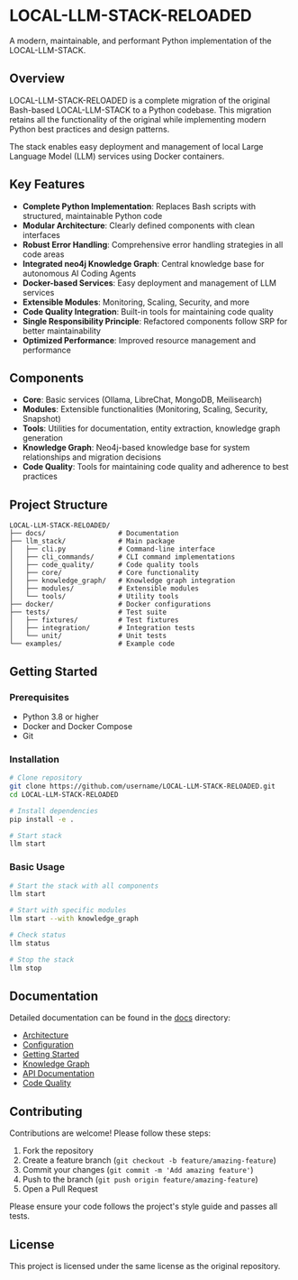 # LOCAL-LLM-STACK-RELOADED

A modern, maintainable, and performant Python implementation of the LOCAL-LLM-STACK.

## Overview

LOCAL-LLM-STACK-RELOADED is a complete migration of the original Bash-based LOCAL-LLM-STACK to a Python codebase. This migration retains all the functionality of the original while implementing modern Python best practices and design patterns.

The stack enables easy deployment and management of local Large Language Model (LLM) services using Docker containers.

## Key Features

- **Complete Python Implementation**: Replaces Bash scripts with structured, maintainable Python code
- **Modular Architecture**: Clearly defined components with clean interfaces
- **Robust Error Handling**: Comprehensive error handling strategies in all code areas
- **Integrated neo4j Knowledge Graph**: Central knowledge base for autonomous AI Coding Agents
- **Docker-based Services**: Easy deployment and management of LLM services
- **Extensible Modules**: Monitoring, Scaling, Security, and more
- **Code Quality Integration**: Built-in tools for maintaining code quality
- **Single Responsibility Principle**: Refactored components follow SRP for better maintainability
- **Optimized Performance**: Improved resource management and performance

## Components

- **Core**: Basic services (Ollama, LibreChat, MongoDB, Meilisearch)
- **Modules**: Extensible functionalities (Monitoring, Scaling, Security, Snapshot)
- **Tools**: Utilities for documentation, entity extraction, knowledge graph generation
- **Knowledge Graph**: Neo4j-based knowledge base for system relationships and migration decisions
- **Code Quality**: Tools for maintaining code quality and adherence to best practices

## Project Structure

```
LOCAL-LLM-STACK-RELOADED/
├── docs/                  # Documentation
├── llm_stack/             # Main package
│   ├── cli.py             # Command-line interface
│   ├── cli_commands/      # CLI command implementations
│   ├── code_quality/      # Code quality tools
│   ├── core/              # Core functionality
│   ├── knowledge_graph/   # Knowledge graph integration
│   ├── modules/           # Extensible modules
│   └── tools/             # Utility tools
├── docker/                # Docker configurations
├── tests/                 # Test suite
│   ├── fixtures/          # Test fixtures
│   ├── integration/       # Integration tests
│   └── unit/              # Unit tests
└── examples/              # Example code
```

## Getting Started

### Prerequisites

- Python 3.8 or higher
- Docker and Docker Compose
- Git

### Installation

```bash
# Clone repository
git clone https://github.com/username/LOCAL-LLM-STACK-RELOADED.git
cd LOCAL-LLM-STACK-RELOADED

# Install dependencies
pip install -e .

# Start stack
llm start
```

### Basic Usage

```bash
# Start the stack with all components
llm start

# Start with specific modules
llm start --with knowledge_graph

# Check status
llm status

# Stop the stack
llm stop
```

## Documentation

Detailed documentation can be found in the [docs](./docs) directory:

- [Architecture](./docs/architecture.md)
- [Configuration](./docs/configuration.md)
- [Getting Started](./docs/getting-started.md)
- [Knowledge Graph](./docs/knowledge-graph.md)
- [API Documentation](./docs/api/README.md)
- [Code Quality](./docs/code-quality-integration-plan.md)

## Contributing

Contributions are welcome! Please follow these steps:

1. Fork the repository
2. Create a feature branch (`git checkout -b feature/amazing-feature`)
3. Commit your changes (`git commit -m 'Add amazing feature'`)
4. Push to the branch (`git push origin feature/amazing-feature`)
5. Open a Pull Request

Please ensure your code follows the project's style guide and passes all tests.

## License

This project is licensed under the same license as the original repository.
